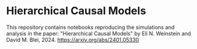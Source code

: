 # Hierarchical Causal Models
This repository contains notebooks reproducing the simulations and analysis in the paper:
"Hierarchical Causal Models" by Eli N. Weinstein and David M. Blei, 2024.
https://arxiv.org/abs/2401.05330
